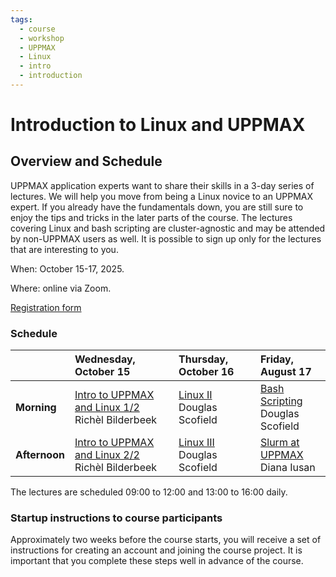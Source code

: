 ```yaml
---
tags:
  - course
  - workshop
  - UPPMAX
  - Linux
  - intro
  - introduction
---
```


# Introduction to Linux and UPPMAX

## Overview and Schedule

UPPMAX application experts want to share their skills in a 3-day series of lectures. We will help you move from being a Linux novice to an UPPMAX expert. If you already have the fundamentals down, you are still sure to enjoy the tips and tricks in the later parts of the course. The lectures covering Linux and bash scripting are cluster-agnostic and may be attended by non-UPPMAX users as well. It is possible to sign up only for the lectures that are interesting to you.

When: October 15-17, 2025.

Where: online via Zoom.

[Registration form](https://forms.gle/PtkBn57BmNLAtFyt9)


### Schedule

|                | Wednesday, October 15        | Thursday, October 16  | Friday, August 17  |
|:---------------|:-----------------------------|:----------------------|:------------------------|
| **Morning**    | [Intro to UPPMAX and Linux 1/2](https://uppmax.github.io/uppmax_intro_day_1/)<br />Richèl Bilderbeek | [Linux II](https://www.uu.se/download/18.57591c9d18f3ec99a0521715/1715115920644/c_560271-l_1-k_uppmax-linux-ii.pptx.pdf)<br />Douglas Scofield        | [Bash Scripting](https://www.uu.se/download/18.57591c9d18f3ec99a052171f/1715115979757/c_560271-l_1-k_uppmax-bash-scripts.pptx.pdf)<br />Douglas Scofield          |
| **Afternoon**  | [Intro to UPPMAX and Linux 2/2](https://uppmax.github.io/uppmax_intro_day_1/)<br />Richèl Bilderbeek | [Linux III](https://www.uu.se/download/18.57591c9d18f3ec99a0521716/1715115950709/c_560271-l_1-k_uppmax-linux-iii.pptx.pdf)<br />Douglas Scofield      | [Slurm at UPPMAX](https://www.uu.se/download/18.57591c9d18f3ec99a0521784/1715116006615/c_560271-l_1-k_uppmax-slurm-2024-01.pdf)<br />Diana Iusan         |

The lectures are scheduled 09:00 to 12:00 and 13:00 to 16:00 daily.

### Startup instructions to course participants

Approximately two weeks before the course starts, you will receive a set of instructions for creating an account and joining the course project. It is important that you complete these steps well in advance of the course.
